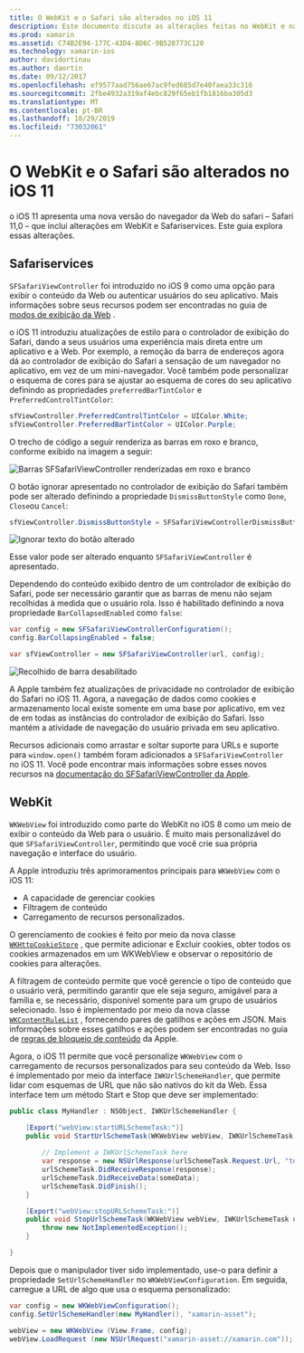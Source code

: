 ```yaml
---
title: O WebKit e o Safari são alterados no iOS 11
description: Este documento discute as alterações feitas no WebKit e na estrutura de serviços do Safari no iOS 11. Ele descreve como trabalhar com atualizações de estilo em SFSafariViewController e novos recursos no WKWebView.
ms.prod: xamarin
ms.assetid: C74B2E94-177C-43D4-8D6C-9B528773C120
ms.technology: xamarin-ios
author: davidortinau
ms.author: daortin
ms.date: 09/12/2017
ms.openlocfilehash: ef9577aad756ae67ac9fed685d7e40faea33c316
ms.sourcegitcommit: 2fbe4932a319af4ebc829f65eb1fb1816ba305d3
ms.translationtype: MT
ms.contentlocale: pt-BR
ms.lasthandoff: 10/29/2019
ms.locfileid: "73032061"
---
```

# <a name="webkit-and-safari-changes-in-ios-11"></a>O WebKit e o Safari são alterados no iOS 11

o iOS 11 apresenta uma nova versão do navegador da Web do safari – Safari 11,0 – que inclui alterações em WebKit e Safariservices. Este guia explora essas alterações.

## <a name="safariservices"></a>Safariservices

`SFSafariViewController` foi introduzido no iOS 9 como uma opção para exibir o conteúdo da Web ou autenticar usuários do seu aplicativo. Mais informações sobre seus recursos podem ser encontradas no guia de [modos de exibição da Web](~/ios/user-interface/controls/uiwebview.md#safariviewcontroller) .

o iOS 11 introduziu atualizações de estilo para o controlador de exibição do Safari, dando a seus usuários uma experiência mais direta entre um aplicativo e a Web. Por exemplo, a remoção da barra de endereços agora dá ao controlador de exibição do Safari a sensação de um navegador no aplicativo, em vez de um mini-navegador. Você também pode personalizar o esquema de cores para se ajustar ao esquema de cores do seu aplicativo definindo as propriedades `preferredBarTintColor` e `PreferredControlTintColor`:

```csharp
sfViewController.PreferredControlTintColor = UIColor.White;
sfViewController.PreferredBarTintColor = UIColor.Purple;
```

O trecho de código a seguir renderiza as barras em roxo e branco, conforme exibido na imagem a seguir:

![Barras SFSafariViewController renderizadas em roxo e branco](web-images/image1.png)

O botão ignorar apresentado no controlador de exibição do Safari também pode ser alterado definindo a propriedade `DismissButtonStyle` como `Done`, `Close`ou `Cancel`:

```csharp
sfViewController.DismissButtonStyle = SFSafariViewControllerDismissButtonStyle.Close;
```

![Ignorar texto do botão alterado](web-images/image2.png)

Esse valor pode ser alterado enquanto `SFSafariViewController` é apresentado.

Dependendo do conteúdo exibido dentro de um controlador de exibição do Safari, pode ser necessário garantir que as barras de menu não sejam recolhidas à medida que o usuário rola. Isso é habilitado definindo a nova propriedade `BarCollapsedEnabled` como `false`:

```csharp
var config = new SFSafariViewControllerConfiguration();
config.BarCollapsingEnabled = false;

var sfViewController = new SFSafariViewController(url, config);
```

![Recolhido de barra desabilitado](web-images/image3.png)

A Apple também fez atualizações de privacidade no controlador de exibição do Safari no iOS 11. Agora, a navegação de dados como cookies e armazenamento local existe somente em uma base por aplicativo, em vez de em todas as instâncias do controlador de exibição do Safari. Isso mantém a atividade de navegação do usuário privada em seu aplicativo.

Recursos adicionais como arrastar e soltar suporte para URLs e suporte para `window.open()` também foram adicionados a `SFSafariViewController` no iOS 11. Você pode encontrar mais informações sobre esses novos recursos na [documentação do SFSafariViewController da Apple](https://developer.apple.com/documentation/safariservices/sfsafariviewcontroller?changes=latest_minor).

## <a name="webkit"></a>WebKit

`WKWebView` foi introduzido como parte do WebKit no iOS 8 como um meio de exibir o conteúdo da Web para o usuário. É muito mais personalizável do que `SFSafariViewController`, permitindo que você crie sua própria navegação e interface do usuário.

A Apple introduziu três aprimoramentos principais para `WKWebView` com o iOS 11: 

- A capacidade de gerenciar cookies
- Filtragem de conteúdo
- Carregamento de recursos personalizados. 

O gerenciamento de cookies é feito por meio da nova classe [`WKHttpCookieStore`](https://developer.apple.com/documentation/webkit/wkhttpcookiestore) , que permite adicionar e Excluir cookies, obter todos os cookies armazenados em um WKWebView e observar o repositório de cookies para alterações.

A filtragem de conteúdo permite que você gerencie o tipo de conteúdo que o usuário verá, permitindo garantir que ele seja seguro, amigável para a família e, se necessário, disponível somente para um grupo de usuários selecionado. Isso é implementado por meio da nova classe [`WKContentRuleList`](https://developer.apple.com/documentation/webkit/wkcontentrulelist) , fornecendo pares de gatilhos e ações em JSON. Mais informações sobre esses gatilhos e ações podem ser encontradas no guia de [regras de bloqueio de conteúdo](https://developer.apple.com/library/content/documentation/Extensions/Conceptual/ContentBlockingRules/Introduction/Introduction.html) da Apple.

Agora, o iOS 11 permite que você personalize `WKWebView` com o carregamento de recursos personalizados para seu conteúdo da Web. Isso é implementado por meio da interface `IWKUrlSchemeHandler`, que permite lidar com esquemas de URL que não são nativos do kit da Web. Essa interface tem um método Start e Stop que deve ser implementado:

```csharp
public class MyHandler : NSObject, IWKUrlSchemeHandler {

    [Export("webView:startURLSchemeTask:")]
    public void StartUrlSchemeTask(WKWebView webView, IWKUrlSchemeTask urlSchemeTask){
        
        // Implement a IWKUrlSchemeTask here
        var response = new NSUrlResponse(urlSchemeTask.Request.Url, "text/html", ContentLength, null);
        urlSchemeTask.DidReceiveResponse(response);
        urlSchemeTask.DidReceiveData(someData);
        urlSchemeTask.DidFinish();
    }

    [Export("webView:stopURLSchemeTask:")]
    public void StopUrlSchemeTask(WKWebView webView, IWKUrlSchemeTask urlSchemeTask){
        throw new NotImplementedException();
    }

}
``` 

Depois que o manipulador tiver sido implementado, use-o para definir a propriedade `SetUrlSchemeHandler` no `WKWebViewConfiguration`. Em seguida, carregue a URL de algo que usa o esquema personalizado:

```csharp
var config = new WKWebViewConfiguration();
config.SetUrlSchemeHandler(new MyHandler(), "xamarin-asset");

webView = new WKWebView (View.Frame, config);
webView.LoadRequest (new NSUrlRequest("xamarin-asset://xamarin.com"));
```
